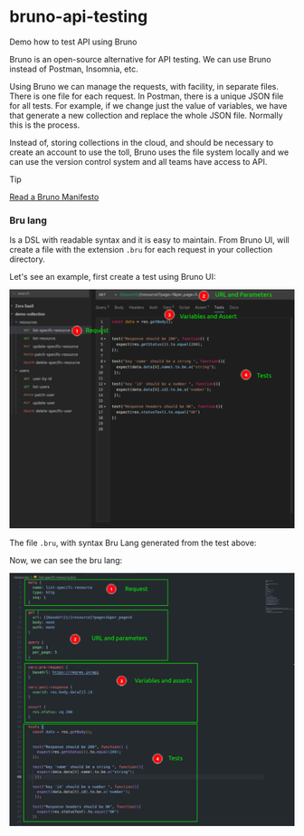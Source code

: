 # bruno-api-testing
Demo how to test API using Bruno   

Bruno is an open-source alternative for API testing. We can use Bruno instead of Postman, Insomnia, etc.  

Using Bruno we can manage the requests, with facility, in separate files. There is one file for each request. In Postman, there is a unique JSON file for all tests. For example, if we change just the value of variables, we have that generate a new collection and replace the whole JSON file. Normally this is the process.   


Instead of, storing collections in the cloud, and should be necessary to create an account to use the toll, Bruno uses the file system locally and we can use the version control system and all teams have access to API.  

> [!TIP]  
> [Read a Bruno Manifesto](https://docs.usebruno.com/introduction/manifesto)   


###  Bru lang    

Is a DSL with readable syntax and it is easy to maintain. From Bruno UI, will create a file with the extension `.bru` for each request in your collection directory.

Let's see an example, first create a test using Bruno UI:

![image](./image/bruno-get.png)    


The file `.bru`, with syntax Bru Lang generated from the test above:  

Now, we can see the bru lang:  

![image](./image/bru-lang-get.png)  
